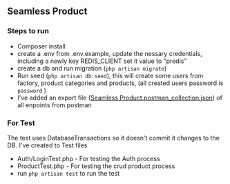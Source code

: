 ## Seamless Product

### Steps to run

- Composer install
- create a .env from .env.example, update the nessary credentials, including a newly key REDIS_CLIENT set it value to "predis"
- create a db and run migration (``` php artisan migrate ```)
- Run seed (``` php artisan db:seed ```), this will create some users from factory, product categories and products, (all created users password is ``` password ``` )
- I've added an export file ([Seamless Product.postman_collection.json](Seamless%20Product.postman_collection.json)) of all enpoints from postman


### For Test
The test uses DatabaseTransactions so it doesn't commit it changes to the DB. I've created to Test files 
- Auth/LoginTest.php - For testing the Auth process
- ProductTest.php - For testing the crud product process
- run  ``` php artisan test ``` to run the test

